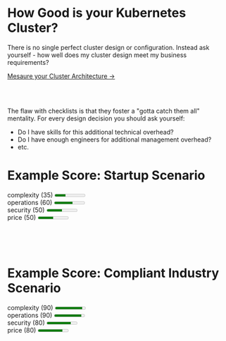 # How Good is your Kubernetes Cluster?

<p class="lead">
	There is no single perfect cluster design or configuration. Instead ask yourself - how well does my cluster design meet my business requirements?
</p>

<a class="btn btn-lrg" href="/designer">Mesaure your Cluster Architecture &rarr;</a>

<br><br>

The flaw with checklists is that they foster a "gotta catch them all" mentality. For every design decision you should ask yourself:

- Do I have skills for this additional technical overhead?
- Do I have enough engineers for additional management overhead?
- etc.

<div class="score" style="margin: 2em 0;">
	<h1>Example Score: Startup Scenario</h1>
	<div><label for="complexity">complexity <span>(35)</span></label> <meter id="complexity" min="0" max="100" value="35">			
	</meter></div>
	<div><label for="operations">operations <span>(60)</span></label> <meter id="operations" min="0" max="100" value="60">			
	</meter></div>
	<div><label for="security">security <span>(50)</span></label> <meter id="security" min="0" max="100" value="50">			
	</meter></div>
	<div><label for="price">price <span>(50)</span></label> <meter id="price" min="0" max="100" value="50">			
	</meter></div>
</div>

<br><br>
<div class="score" style="margin: 2em 0;">
	<h1>Example Score: Compliant Industry Scenario</h1>
	<div><label for="complexity">complexity <span>(90)</span></label> <meter id="complexity" min="0" max="100" value="90">			
	</meter></div>
	<div><label for="operations">operations <span>(90)</span></label> <meter id="operations" min="0" max="100" value="90">			
	</meter></div>
	<div><label for="security">security <span>(80)</span></label> <meter id="security" min="0" max="100" value="80">			
	</meter></div>
	<div><label for="price">price <span>(80)</span></label> <meter id="price" min="0" max="100" value="80">			
	</meter></div>
</div>